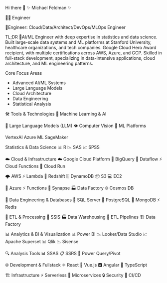 Hi there 👋
✨ Michael Feldman ✨

👨‍💻 Engineer

🌟Engineer: Cloud/Data/Architect/DevOps/MLOps Engineer

TL;DR
🤖AI/ML Engineer with deep expertise in statistics and data science. Built large-scale data systems and ML platforms at Stanford University, healthcare organizations, and tech companies. Google Cloud Hero Award recipient, with multiple certifications across AWS, Azure, and GCP. Skilled in full-stack development, specializing in data-intensive applications, cloud architecture, and ML engineering patterns.

Core Focus Areas
* Advanced AI/ML Systems
* Large Language Models
* Cloud Architecture
* Data Engineering
* Statistical Analysis

🛠️ Tools & Technologies
🤖 Machine Learning & AI

🧠 Large Language Models (LLM)
👁️ Computer Vision
🚀 ML Platforms

VertexAI
Azure ML
SageMaker

Statistics & Data Science
  📊 R
  📉 SAS
  📈 SPSS

☁️ Cloud & Infrastructure
  ☁️ Google Cloud Platform
  💾 BigQuery
  🔄 Dataflow
  ⚡ Cloud Functions
  🚀 Cloud Run

🌩️ AWS
  ⚡ Lambda
  💽 Redshift
  🗄️ DynamoDB
  📦 S3
  💻 EC2

🔷 Azure
  ⚡ Functions
  🔄 Synapse
  🏭 Data Factory
  🌐 Cosmos DB

🚀 Data Engineering & Databases
  💽 SQL Server
  🐘 PostgreSQL
  🍃 MongoDB
  ⚡ Redis

🔄 ETL & Processing
  🔁 SSIS
  🏭 Data Warehousing
  🔄 ETL Pipelines
  🏗️ Data Factory

📊 Analytics & BI & Visualization
  📊 Power BI
  📉 Looker/Data Studio
  📈 Apache Superset
  📊 Qlik
  📉 Sisense

🔍 Analysis Tools
  📊 SSAS
  📋 SSRS
  🔄 Power Query/Pivot

🌐 Development & Fullstack
  ⚛️ React
  💚 Vue.js
  🅰️ Angular
  📝 TypeScript

🏗️ Infrastructure
  ⚡ Serverless
  🔄 Microservices
  🔒 Security
  🔄 CI/CD
